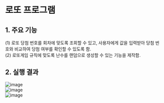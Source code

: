 # 로또 프로그램
## 1. 주요 기능 
(1) 로또 당첨 번호를 회차에 맞도록 조회할 수 있고, 사용자에게 값을 입력받아 당첨 번호와 비교하여 당첨 여부를 확인할 수 있도록 함.    
(2) 로또게임 규칙에 맞도록 난수를 랜덤으로 생성할 수 있는 기능을 제작함.     
## 2. 실행 결과
![image](https://user-images.githubusercontent.com/62654187/84111555-29060a00-aa62-11ea-8159-f8332322a457.png)   
![image](https://user-images.githubusercontent.com/62654187/84111629-52bf3100-aa62-11ea-85ec-36d9c2a00ac7.png)   
![image](https://user-images.githubusercontent.com/62654187/84111646-5c489900-aa62-11ea-9f31-13d2dcd97dfe.png)   
